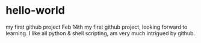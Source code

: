 # hello-world
my first github project
Feb 14th my first github project, looking forward to learning.
I like all python & shell scripting, am very much intrigued by github.
